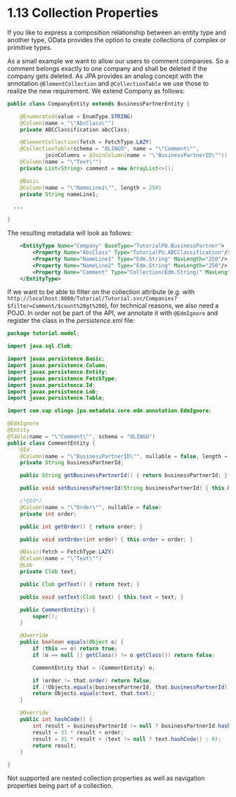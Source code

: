 # 1.13 Collection Properties
If you like to express a composition relationship between an entity type and another type, OData provides the option to create collections of complex or primitive types.

As a small example we want to allow our users to comment companies. So a comment belongs exactly to one company and shall be deleted if the company gets deleted. As JPA provides an analog concept with the annotation `@ElementCollection` and `@CollectionTable` we use those to realize the new requirement. We extend Company as follows:
```Java
public class CompanyEntity extends BusinessPartnerEntity {

    @Enumerated(value = EnumType.STRING)
    @Column(name = "\"AbcClass\"")
    private ABCClassification abcClass;

    @ElementCollection(fetch = FetchType.LAZY)
    @CollectionTable(schema = "OLINGO", name = "\"Comment\"",
            joinColumns = @JoinColumn(name = "\"BusinessPartnerID\""))
    @Column(name = "\"Text\"")
    private List<String> comment = new ArrayList<>();

    @Basic
    @Column(name = "\"NameLine1\"", length = 250)
    private String nameLine1;

  ...

}
```
The resulting metadata will look as follows:
```XML
	<EntityType Name="Company" BaseType="TutorialPU.BusinessPartner">
		<Property Name="AbcClass" Type="TutorialPU.ABCClassification"/>
		<Property Name="NameLine1" Type="Edm.String" MaxLength="250"/>
		<Property Name="NameLine2" Type="Edm.String" MaxLength="250"/>
		<Property Name="Comment" Type="Collection(Edm.String)" MaxLength="255"/>
	</EntityType>
```

If we want to be able to filter on the collection attribute (e.g. with `http://localhost:8080/Tutorial/Tutorial.svc/Companies?$filter=Comment/$count%20gt%200`), for technical reasons, we also need a POJO. In order not be part of the API, we annotate it with `@EdmIgnore` and register the class in the _persistence.xml_ file:
```Java
package tutorial.model;

import java.sql.Clob;

import javax.persistence.Basic;
import javax.persistence.Column;
import javax.persistence.Entity;
import javax.persistence.FetchType;
import javax.persistence.Id;
import javax.persistence.Lob;
import javax.persistence.Table;

import com.sap.olingo.jpa.metadata.core.edm.annotation.EdmIgnore;

@EdmIgnore
@Entity
@Table(name = "\"Comment\"", schema = "OLINGO")
public class CommentEntity {
    @Id
    @Column(name = "\"BusinessPartnerID\"", nullable = false, length = 32)
    private String businessPartnerId;

    public String getBusinessPartnerId() { return businessPartnerId; }

    public void setBusinessPartnerId(String businessPartnerId) { this.businessPartnerId = businessPartnerId; }

    /*@Id*/
    @Column(name = "\"Order\"", nullable = false)
    private int order;

    public int getOrder() { return order; }

    public void setOrder(int order) { this.order = order; }

    @Basic(fetch = FetchType.LAZY)
    @Column(name = "\"Text\"")
    @Lob
    private Clob text;

    public Clob getText() { return text; }

    public void setText(Clob text) { this.text = text; }

    public CommentEntity() {
        super();
    }

    @Override
    public boolean equals(Object o) {
        if (this == o) return true;
        if (o == null || getClass() != o.getClass()) return false;

        CommentEntity that = (CommentEntity) o;

        if (order != that.order) return false;
        if (!Objects.equals(businessPartnerId, that.businessPartnerId)) return false;
        return Objects.equals(text, that.text);
    }

    @Override
    public int hashCode() {
        int result = businessPartnerId != null ? businessPartnerId.hashCode() : 0;
        result = 31 * result + order;
        result = 31 * result + (text != null ? text.hashCode() : 0);
        return result;
    }

}
```

Not supported are nested collection properties as well as navigation properties being part of a collection.